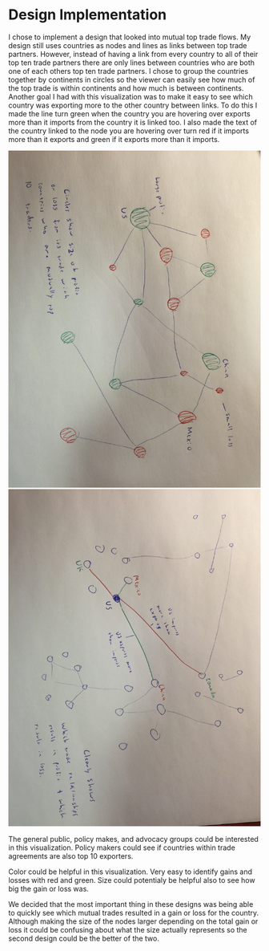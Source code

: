 Design Implementation
===
I chose to implement a design that looked into mutual top trade flows. My design still uses countries as nodes and lines as links between top trade partners. However, instead of having a link from every country to all of their top ten trade partners there are only lines between countries who are both one of each others top ten trade partners. I chose to group the countries together by continents in circles so the viewer can easily see how much of the top trade is within continents and how much is between continents. Another goal I had with this visualization was to make it easy to see which country was exporting more to the other country between links. To do this I made the line turn green when the country you are hovering over exports more than it imports from the country it is linked too. I also made the text of the country linked to the node you are hovering over turn red if it imports more than it exports and green if it exports more than it imports.

![Photo 1](IMG_0459.jpg)
![Photo 1](IMG_0460.jpg)

The general public, policy makes, and advocacy groups could be interested in this visualization. Policy makers could see if countries within trade agreements are also top 10 exporters.

Color could be helpful in this visualization. Very easy to identify gains and losses with red and green. Size could potentialy be helpful also to see how big the gain or loss was.

We decided that the most important thing in these designs was being able to quickly see which mutual trades resulted in a gain or loss for the country. Although making the size of the nodes larger depending on the total gain or loss it could be confusing about what the size actually represents so the second design could be the better of the two.

